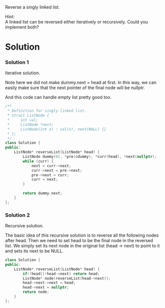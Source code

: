 Reverse a singly linked list.

Hint:  
A linked list can be reversed either iteratively or recursively. Could you implement both?  

# Solution

### Solution 1 

Iterative solution.

Note here we did not make dummy.next = head at first. In this way, we can easily make sure that the next pointer of the final node will be nullptr.

And this code can handle empty list pretty good too.

```cpp
/**
 * Definition for singly-linked list.
 * struct ListNode {
 *     int val;
 *     ListNode *next;
 *     ListNode(int x) : val(x), next(NULL) {}
 * };
 */
class Solution {
public:
    ListNode* reverseList(ListNode* head) {
        ListNode dummy(0), *pre(&dummy), *curr(head), *next(nullptr);
        while (curr) {
            next = curr->next;
            curr->next = pre->next;
            pre->next = curr;
            curr = next;
        }
        
        return dummy.next;
    }
};
```

### Solution 2

Recursive solution.

The basic idea of this recursive solution is to reverse all the following nodes after head. Then we need to set head to be the final node in the reversed list. We simply set its next node in the original list (head -> next) to point to it and sets its next to be NULL.

```cpp
class Solution {
public:
    ListNode* reverseList(ListNode* head) {
        if(!head||!head->next) return head;
        ListNode* node(reverseList(head->next));
        head->next->next = head;
        head->next = nullptr;
        return node;
    }
};
```
